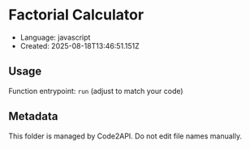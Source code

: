 # Factorial Calculator

- Language: javascript
- Created: 2025-08-18T13:46:51.151Z

## Usage

Function entrypoint: `run` (adjust to match your code)

## Metadata

This folder is managed by Code2API. Do not edit file names manually.

